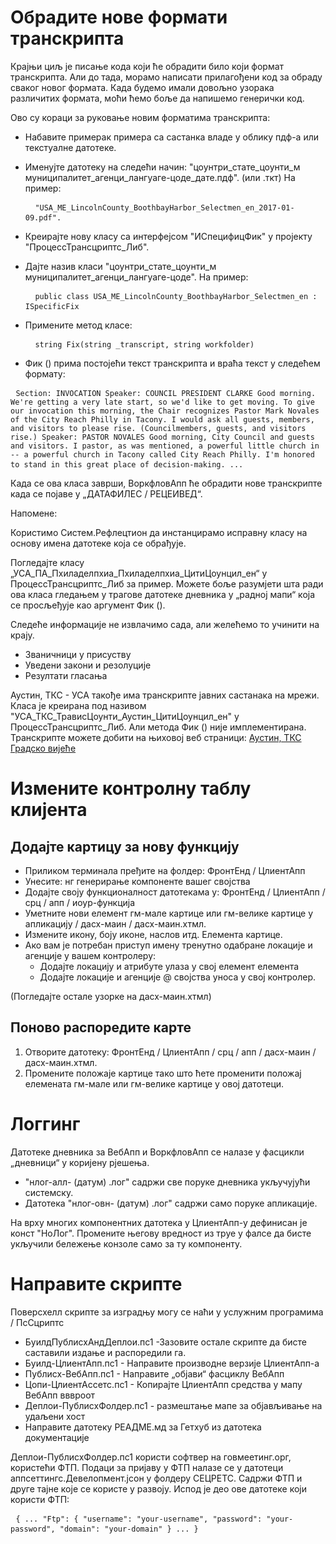 <!-- Do not edit this file. It was translated by Google. -->
<h1> Обрадите нове формати транскрипта </h1>
<p> Крајњи циљ је писање кода који ће обрадити било који формат транскрипта. Али до тада, морамо написати прилагођени код за обраду сваког новог формата. Када будемо имали довољно узорака различитих формата, моћи ћемо боље да напишемо генерички код. </p>

<p> Ово су кораци за руковање новим форматима транскрипта: </p>

<ul>
<li>
<p> Набавите примерак примера са састанка владе у облику пдф-а или текстуалне датотеке. </p>
</li>
<li>
<p> Именујте датотеку на следећи начин: "цоунтри_стате_цоунти_м муниципалитет_агенци_лангуаге-цоде_дате.пдф". (или .ткт) На пример: </p>
<pre> <code> "USA_ME_LincolnCounty_BoothbayHarbor_Selectmen_en_2017-01-09.pdf".</code> </pre></li>
<li>
<p> Креирајте нову класу са интерфејсом "ИСпецифицФик" у пројекту "ПроцессТрансцриптс_Либ". </p>
</li>
<li>
<p> Дајте назив класи "цоунтри_стате_цоунти_м муниципалитет_агенци_лангуаге-цоде". На пример: </p>
<pre> <code> public class USA_ME_LincolnCounty_BoothbayHarbor_Selectmen_en : ISpecificFix</code> </pre></li>
<li>
<p> Примените метод класе: </p>
<pre> <code> string Fix(string _transcript, string workfolder)</code> </pre></li>
<li>
<p> Фик () прима постојећи текст транскрипта и враћа текст у следећем формату: </p>
</li>
</ul><pre> <code>Section: INVOCATION Speaker: COUNCIL PRESIDENT CLARKE Good morning. We&#39;re getting a very late start, so we&#39;d like to get moving. To give our invocation this morning, the Chair recognizes Pastor Mark Novales of the City Reach Philly in Tacony. I would ask all guests, members, and visitors to please rise. (Councilmembers, guests, and visitors rise.) Speaker: PASTOR NOVALES Good morning, City Council and guests and visitors. I pastor, as was mentioned, a powerful little church in -- a powerful church in Tacony called City Reach Philly. I&#39;m honored to stand in this great place of decision-making. ...</code> </pre>
<p> Када се ова класа заврши, ВоркфловАпп ће обрадити нове транскрипте када се појаве у „ДАТАФИЛЕС / РЕЦЕИВЕД“. </p>

<p> Напомене: </p>

<p> Користимо Систем.Рефлецтион да инстанцирамо исправну класу на основу имена датотеке која се обрађује. </p>

<p> Погледајте класу „УСА_ПА_Пхиладелпхиа_Пхиладелпхиа_ЦитиЦоунцил_ен“ у ПроцессТрансцриптс_Либ за пример. Можете боље разумјети шта ради ова класа гледањем у трагове датотеке дневника у „радној мапи“ која се просљеђује као аргумент Фик (). </p>

<p> Следеће информације не извлачимо сада, али желећемо то учинити на крају. </p>

<ul>
<li> Званичници у присуству </li>
<li> Уведени закони и резолуције </li>
<li> Резултати гласања </li>
</ul>
<p> Аустин, ТКС - УСА такође има транскрипте јавних састанака на мрежи. Класа је креирана под називом "УСА_ТКС_ТрависЦоунти_Аустин_ЦитиЦоунцил_ен" у ПроцессТрансцриптс_Либ. Али метода Фик () није имплементирана. Транскрипте можете добити на њиховој веб страници: <a href="https://www.austintexas.gov/department/city-council/council/council_meeting_info_center.htm">Аустин, ТКС Градско вијеће</a> </p>
<h1> Измените контролну таблу клијента </h1><h2> Додајте картицу за нову функцију </h2>
<ul>
<li> Приликом терминала пређите на фолдер: ФронтЕнд / ЦлиентАпп </li>
<li> Унесите: нг генерирање компоненте вашег својства </li>
<li> Додајте своју функционалност датотекама у: ФронтЕнд / ЦлиентАпп / срц / апп / иоур-функција </li>
<li> Уметните нови елемент гм-мале картице или гм-велике картице у апликацију / дасх-маин / дасх-маин.хтмл. </li>
<li> Измените икону, боју иконе, наслов итд. Елемента картице. </li>
<li> Ако вам је потребан приступ имену тренутно одабране локације и агенције у вашем контролеру: 
<ul>
<li> Додајте локацију и атрибуте улаза у свој елемент елемента </li>
<li> Додајте локације и агенције @ својства уноса у свој контролер. </li>
</ul></li>
</ul>
<p> (Погледајте остале узорке на дасх-маин.хтмл) </p>
<h2> Поново распоредите карте </h2><ol>
<li> Отворите датотеку: ФронтЕнд / ЦлиентАпп / срц / апп / дасх-маин / дасх-маин.хтмл. </li>
<li> Промените положаје картице тако што ћете променити положај елемената гм-мале или гм-велике картице у овој датотеци. </li></ol><h1> Логгинг </h1>
<p> Датотеке дневника за ВебАпп и ВоркфловАпп се налазе у фасцикли „дневници“ у коријену рјешења. </p>

<ul>
<li> "нлог-алл- (датум) .лог" садржи све поруке дневника укључујући системску. </li>
<li> Датотека "нлог-овн- (датум) .лог" садржи само поруке апликације. </li>
</ul>
<p> На врху многих компонентних датотека у ЦлиентАпп-у дефинисан је конст "НоЛог". Промените његову вредност из труе у фалсе да бисте укључили бележење конзоле само за ту компоненту. </p>
<h1> Направите скрипте </h1>
<p> Поверсхелл скрипте за изградњу могу се наћи у услужним програмима / ПсСцриптс </p>

<ul>
<li> БуилдПублисхАндДеплои.пс1 -Зазовите остале скрипте да бисте саставили издање и распоредили га. </li>
<li> Буилд-ЦлиентАпп.пс1 - Направите производне верзије ЦлиентАпп-а </li>
<li> Публисх-ВебАпп.пс1 - Направите „објави“ фасциклу ВебАпп </li>
<li> Цопи-ЦлиентАссетс.пс1 - Копирајте ЦлиентАпп средства у мапу ВебАпп вввроот </li>
<li> Деплои-ПублисхФолдер.пс1 - размештање мапе за објављивање на удаљени хост </li>
<li> Направите датотеку РЕАДМЕ.мд за Гетхуб из датотека документације </li>
</ul>
<p> Деплои-ПублисхФолдер.пс1 користи софтвер на говмеетинг.орг, користећи ФТП. Подаци за пријаву у ФТП налазе се у датотеци аппсеттингс.Девелопмент.јсон у фолдеру СЕЦРЕТС. Садржи ФТП и друге тајне које се користе у развоју. Испод је део ове датотеке који користи ФТП: </p>
<pre> <code>{ ... "Ftp": { "username": "your-username", "password": "your-password", "domain": "your-domain" } ... }</code> </pre>
